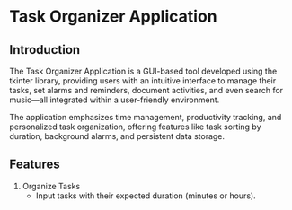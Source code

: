 # Task Organizer Application
## Introduction
The Task Organizer Application is a GUI-based tool developed using the tkinter library, providing users with an intuitive interface to manage their tasks, set alarms and reminders, document activities, and even search for music—all integrated within a user-friendly environment.

The application emphasizes time management, productivity tracking, and personalized task organization, offering features like task sorting by duration, background alarms, and persistent data storage.

## Features

1. Organize Tasks
   - Input tasks with their expected duration (minutes or hours).
